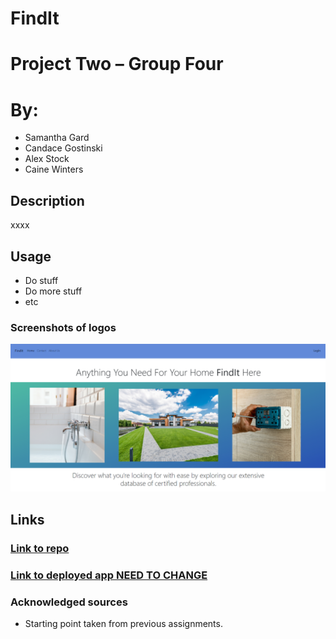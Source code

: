 # FindIt
# Project Two – Group Four
# By: 
- Samantha Gard
- Candace Gostinski
- Alex Stock
- Caine Winters

## Description
xxxx

## Usage
- Do stuff
- Do more stuff
- etc

### Screenshots of logos 
![Screenshoty shots](./img/404.jpg)

## Links
### [Link to repo](https://github.com/elcaine/FindIt)
### [Link to deployed app NEED TO CHANGE](https://www.heroku.com/)

### Acknowledged sources
- Starting point taken from previous assignments.
